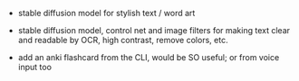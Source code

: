 - stable diffusion model for stylish text / word art
- stable diffusion model, control net and image filters for making text clear and readable by OCR, high contrast, remove colors, etc.

- add an anki flashcard from the CLI, would be SO useful; or from voice input too
